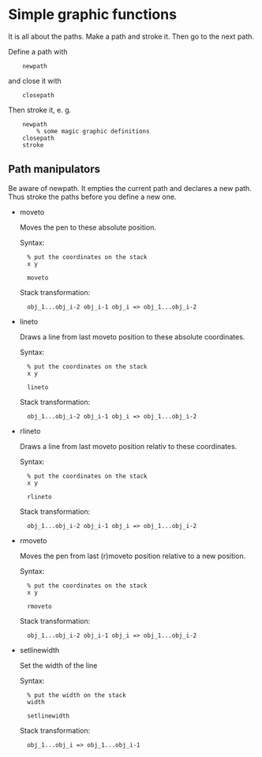 Simple graphic functions
========================

It is all about the paths. Make a path and stroke it. Then go to the next path.

Define a path with

        newpath

and close it with

        closepath

Then stroke it, e. g.

        newpath
            % some magic graphic definitions
        closepath
        stroke

Path manipulators
-----------------

Be aware of newpath. It empties the current path and declares a new path. Thus stroke the paths before you define a new one.

+ moveto

    Moves the pen to these absolute position.

    Syntax:

        % put the coordinates on the stack
        x y

        moveto

    Stack transformation:

        obj_1...obj_i-2 obj_i-1 obj_i => obj_1...obj_i-2

+ lineto

    Draws a line from last moveto position to these absolute coordinates.

    Syntax:

        % put the coordinates on the stack
        x y

        lineto

    Stack transformation:

        obj_1...obj_i-2 obj_i-1 obj_i => obj_1...obj_i-2

+ rlineto

    Draws a line from last moveto position relativ to these coordinates.

    Syntax:

        % put the coordinates on the stack
        x y

        rlineto

    Stack transformation:

        obj_1...obj_i-2 obj_i-1 obj_i => obj_1...obj_i-2


+ rmoveto

    Moves the pen from last (r)moveto position relative to a new position.

    Syntax:

        % put the coordinates on the stack
        x y

        rmoveto

    Stack transformation:

        obj_1...obj_i-2 obj_i-1 obj_i => obj_1...obj_i-2

+ setlinewidth

    Set the width of the line

    Syntax:

        % put the width on the stack
        width

        setlinewidth

    Stack transformation:

        obj_1...obj_i => obj_1...obj_i-1
